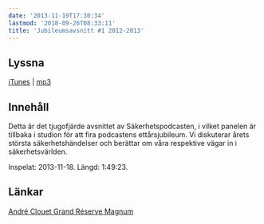 ```yaml
---
date: '2013-11-19T17:30:34'
lastmod: '2018-09-26T08:33:11'
title: 'Jubileumsavsnitt #1 2012-2013'
---
```

## Lyssna

[iTunes](https://itunes.apple.com/se/podcast/sakerhetspodcasten/id576469997?mt=2)
\| [mp3](http://traffic.libsyn.com/sakerhetspodcasten/Jubileumsavsnitt.mp3)

## Innehåll

Detta är det tjugofjärde avsnittet av Säkerhetspodcasten, i vilket panelen är tillbaka
i studion för att fira podcastens ettårsjubileum. Vi diskuterar årets största säkerhetshändelser
och berättar om våra respektive vägar in i säkerhetsvärlden.

Inspelat: 2013-11-18. Längd: 1:49:23.

## Länkar

[André Clouet Grand Réserve Magnum](http://www.systembolaget.se/Sok-dryck/Dryck/?varuNr=7686) 

